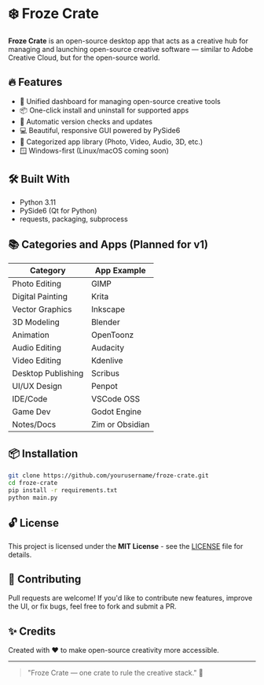 # ❄️ Froze Crate

**Froze Crate** is an open-source desktop app that acts as a creative hub for managing and launching open-source creative software — similar to Adobe Creative Cloud, but for the open-source world.

## 🔥 Features

- 🎨 Unified dashboard for managing open-source creative tools
- 📦 One-click install and uninstall for supported apps
- 🔁 Automatic version checks and updates
- 💻 Beautiful, responsive GUI powered by PySide6
- 📁 Categorized app library (Photo, Video, Audio, 3D, etc.)
- 🪟 Windows-first (Linux/macOS coming soon)

## 🛠️ Built With

- Python 3.11
- PySide6 (Qt for Python)
- requests, packaging, subprocess

## 📚 Categories and Apps (Planned for v1)

| Category            | App Example     |
|---------------------|-----------------|
| Photo Editing       | GIMP            |
| Digital Painting    | Krita           |
| Vector Graphics     | Inkscape        |
| 3D Modeling         | Blender         |
| Animation           | OpenToonz       |
| Audio Editing       | Audacity        |
| Video Editing       | Kdenlive        |
| Desktop Publishing  | Scribus         |
| UI/UX Design        | Penpot          |
| IDE/Code            | VSCode OSS      |
| Game Dev            | Godot Engine    |
| Notes/Docs          | Zim or Obsidian |

## 📦 Installation

```bash
git clone https://github.com/yourusername/froze-crate.git
cd froze-crate
pip install -r requirements.txt
python main.py
```

## 🔓 License

This project is licensed under the **MIT License** - see the [LICENSE](LICENSE) file for details.

## 🙌 Contributing

Pull requests are welcome! If you'd like to contribute new features, improve the UI, or fix bugs, feel free to fork and submit a PR.

## ✨ Credits

Created with ❤️ to make open-source creativity more accessible.

---

> "Froze Crate — one crate to rule the creative stack." 🎨
